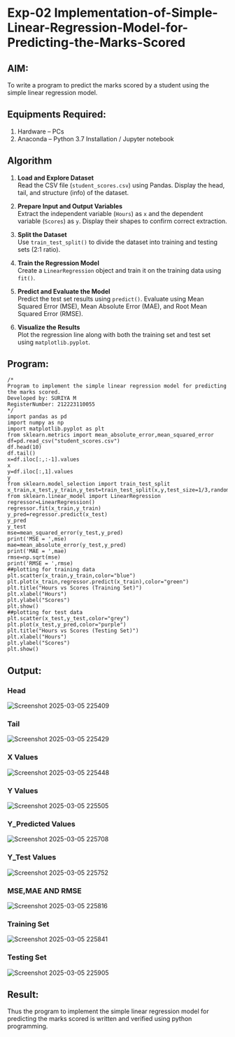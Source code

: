 # Exp-02 Implementation-of-Simple-Linear-Regression-Model-for-Predicting-the-Marks-Scored

## AIM:
To write a program to predict the marks scored by a student using the simple linear regression model.

## Equipments Required:
1. Hardware – PCs
2. Anaconda – Python 3.7 Installation / Jupyter notebook

## Algorithm


1. **Load and Explore Dataset**  
   Read the CSV file (`student_scores.csv`) using Pandas. Display the head, tail, and structure (info) of the dataset.

2. **Prepare Input and Output Variables**  
   Extract the independent variable (`Hours`) as `x` and the dependent variable (`Scores`) as `y`. Display their shapes to confirm correct extraction.

3. **Split the Dataset**  
   Use `train_test_split()` to divide the dataset into training and testing sets (2:1 ratio).

4. **Train the Regression Model**  
   Create a `LinearRegression` object and train it on the training data using `fit()`.

5. **Predict and Evaluate the Model**  
   Predict the test set results using `predict()`. Evaluate using Mean Squared Error (MSE), Mean Absolute Error (MAE), and Root Mean Squared Error (RMSE).

6. **Visualize the Results**  
   Plot the regression line along with both the training set and test set using `matplotlib.pyplot`.


## Program:
```
/*
Program to implement the simple linear regression model for predicting the marks scored.
Developed by: SURIYA M
RegisterNumber: 212223110055
*/
import pandas as pd
import numpy as np
import matplotlib.pyplot as plt
from sklearn.metrics import mean_absolute_error,mean_squared_error
df=pd.read_csv("student_scores.csv")
df.head(10)
df.tail()
x=df.iloc[:,:-1].values
x
y=df.iloc[:,1].values
y
from sklearn.model_selection import train_test_split
x_train,x_test,y_train,y_test=train_test_split(x,y,test_size=1/3,random_state=0)
from sklearn.linear_model import LinearRegression
regressor=LinearRegression()
regressor.fit(x_train,y_train)
y_pred=regressor.predict(x_test)
y_pred
y_test
mse=mean_squared_error(y_test,y_pred)
print('MSE = ',mse)
mae=mean_absolute_error(y_test,y_pred)
print('MAE = ',mae)
rmse=np.sqrt(mse)
print('RMSE = ',rmse)
##plotting for training data
plt.scatter(x_train,y_train,color="blue")
plt.plot(x_train,regressor.predict(x_train),color="green")
plt.title("Hours vs Scores (Training Set)")
plt.xlabel("Hours")
plt.ylabel("Scores")
plt.show()
##plotting for test data
plt.scatter(x_test,y_test,color="grey")
plt.plot(x_test,y_pred,color="purple")
plt.title("Hours vs Scores (Testing Set)")
plt.xlabel("Hours")
plt.ylabel("Scores")
plt.show()
```

## Output:

### Head
![Screenshot 2025-03-05 225409](https://github.com/user-attachments/assets/eb01a188-a7c0-401f-a38e-de6422d7e9e9)
### Tail
![Screenshot 2025-03-05 225429](https://github.com/user-attachments/assets/9d3a05fd-bfb4-43c1-9885-35206f5e73f6)
### X Values
![Screenshot 2025-03-05 225448](https://github.com/user-attachments/assets/5e8daf0a-6563-425d-85dd-03b64bd841ba)
### Y Values
![Screenshot 2025-03-05 225505](https://github.com/user-attachments/assets/1b216402-94fa-47dd-90f2-38f79ed4301c)
### Y_Predicted Values
![Screenshot 2025-03-05 225708](https://github.com/user-attachments/assets/5792a960-7bc6-46b7-b915-f0bb02dab370)
### Y_Test Values
![Screenshot 2025-03-05 225752](https://github.com/user-attachments/assets/bafb8ffb-52c1-4894-9638-e4a8d62b7157)
### MSE,MAE AND RMSE
![Screenshot 2025-03-05 225816](https://github.com/user-attachments/assets/aa347465-140c-4fa2-8a95-fd83c25645ae)
### Training Set
![Screenshot 2025-03-05 225841](https://github.com/user-attachments/assets/9f8b488c-5d47-4d80-b68a-449834bbd6b6)
### Testing Set
![Screenshot 2025-03-05 225905](https://github.com/user-attachments/assets/f319fa47-0d6e-40cc-8794-7d1ccd61ef0c)

## Result:

Thus the program to implement the simple linear regression model for predicting the marks scored is written and verified using python programming.
